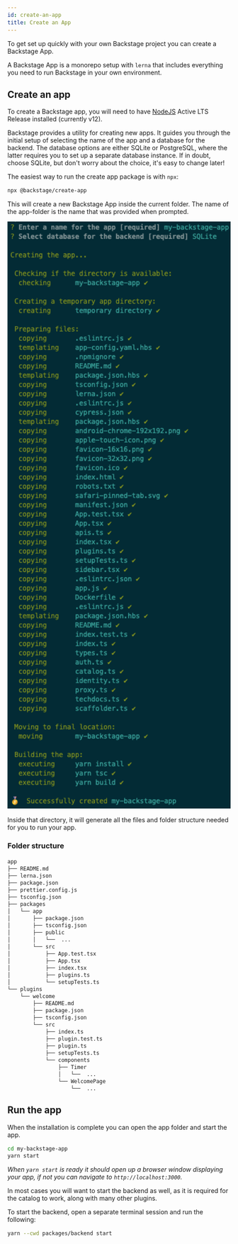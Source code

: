```yaml
---
id: create-an-app
title: Create an App
---
```


To get set up quickly with your own Backstage project you can create a Backstage
App.

A Backstage App is a monorepo setup with `lerna` that includes everything you
need to run Backstage in your own environment.

## Create an app

To create a Backstage app, you will need to have
[NodeJS](https://nodejs.org/en/download/) Active LTS Release installed
(currently v12).

Backstage provides a utility for creating new apps. It guides you through the
initial setup of selecting the name of the app and a database for the backend.
The database options are either SQLite or PostgreSQL, where the latter requires
you to set up a separate database instance. If in doubt, choose SQLite, but
don't worry about the choice, it's easy to change later!

The easiest way to run the create app package is with `npx`:

```bash
npx @backstage/create-app
```

This will create a new Backstage App inside the current folder. The name of the
app-folder is the name that was provided when prompted.

<p align='center'>
  <img src='../assets/getting-started/create-app_output.png' width='600' alt='create app'>
</p>

Inside that directory, it will generate all the files and folder structure
needed for you to run your app.

### Folder structure

```
app
├── README.md
├── lerna.json
├── package.json
├── prettier.config.js
├── tsconfig.json
├── packages
│   └── app
│       ├── package.json
│       ├── tsconfig.json
│       ├── public
│       │   └──  ...
│       └── src
│           ├── App.test.tsx
│           ├── App.tsx
│           ├── index.tsx
│           ├── plugins.ts
│           └── setupTests.ts
└── plugins
    └── welcome
        ├── README.md
        ├── package.json
        ├── tsconfig.json
        └── src
            ├── index.ts
            ├── plugin.test.ts
            ├── plugin.ts
            ├── setupTests.ts
            └── components
                ├── Timer
                │   └──  ...
                └── WelcomePage
                    └──  ...
```

## Run the app

When the installation is complete you can open the app folder and start the app.

```bash
cd my-backstage-app
yarn start
```

_When `yarn start` is ready it should open up a browser window displaying your
app, if not you can navigate to `http://localhost:3000`._

In most cases you will want to start the backend as well, as it is required for
the catalog to work, along with many other plugins.

To start the backend, open a separate terminal session and run the following:

```bash
yarn --cwd packages/backend start
```
